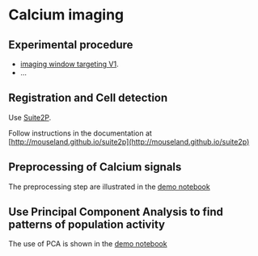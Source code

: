 # Calcium imaging


## Experimental procedure

- [imaging window targeting V1](../doc/drawing-window.png).
- ...

## Registration and Cell detection

Use [Suite2P](https://github.com/MouseLand/suite2p). 

Follow instructions in the documentation at [http://mouseland.github.io/suite2p](http://mouseland.github.io/suite2p)

## Preprocessing of Calcium signals
	
The preprocessing step are illustrated in the [demo notebook](https://github.com/yzerlaut/cortical-physio-icm/blob/master/Ca-imaging/preprocessing_demo.ipynb)

## Use Principal Component Analysis to find patterns of population activity

The use of PCA is shown in the [demo notebook](https://github.com/yzerlaut/cortical-physio-icm/blob/master/Ca-imaging/PCA_demo.ipynb)
